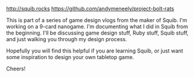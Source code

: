 
http://squib.rocks
https://github.com/andymeneely/project-bolt-rats

This is part of a series of game design vlogs from the maker of Squib. I'm working on a 9-card nanogame. I'm documenting what I did in Squib from the beginning. I'll be discussing game design stuff, Ruby stuff, Squib stuff, and just walking you through my design process.

Hopefully you will find this helpful if you are learning Squib, or just want some inspiration to design your own tabletop game.

Cheers!
